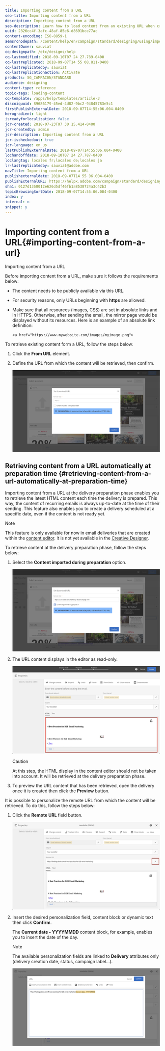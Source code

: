 ```yaml
---
title: Importing content from a URL
seo-title: Importing content from a URL
description: Importing content from a URL
seo-description: Learn how to load content from an existing URL when creating an email.
uuid: 2326cc4f-3afc-48af-85e6-d8691bce77ac
content-encoding: ISO-8859-1
aemsrcnodepath: /content/help/en/campaign/standard/designing/using/importing-content-from-a-url
contentOwner: sauviat
cq-designpath: /etc/designs/help
cq-lastmodified: 2018-09-10T07 24 27.789-0400
cq-lastreplicated: 2018-09-07T14 55 08.811-0400
cq-lastreplicatedby: sauviat
cq-lastreplicationaction: Activate
products: SG_CAMPAIGN/STANDARD
audience: designing
content-type: reference
topic-tags: loading-content
cq-template: /apps/help/templates/article-3
discoiquuid: 89686179-45ed-4d82-9bc2-94845783e5c1
firstPublishExternalDate: 2018-09-07T14:55:06.004-0400
herogradient: light
isreadyforlocalization: false
jcr-created: 2018-07-23T07 30 15.414-0400
jcr-createdby: admin
jcr-description: Importing content from a URL
jcr-ischeckedout: true
jcr-language: en_us
lastPublishExternalDate: 2018-09-07T14:55:06.004-0400
lochandoffdate: 2018-09-10T07 24 27.787-0400
loclangtag: locales fr;locales de;locales ja
lr-lastreplicatedby: sauviat@adobe.com
navTitle: Importing content from a URL
publishexternaldate: 2018-09-07T14 55 06.004-0400
publishExternalURL: https://helpx.adobe.com/campaign/standard/designing/using/importing-content-from-a-url.html
sha1: 0127d1360012e626d5df46fb1a8538724a3c42b3
topicBrowsingSortDate: 2018-09-07T14:55:06.004-0400
index: y
internal: n
snippet: y
---
```


# Importing content from a URL{#importing-content-from-a-url}

Importing content from a URL

Before importing content from a URL, make sure it follows the requirements below:

* The content needs to be publicly available via this URL.
* For security reasons, only URLs beginning with **https** are allowed.
* Make sure that all resources (images, CSS) are set in absolute links and in HTTPS. Otherwise, after sending the email, the mirror page would be displayed without its resources. Here is an example of an absolute link definition:

  ```
  <a href="https://www.mywebsite.com/images/myimage.png">
  ```

To retrieve existing content form a URL, follow the steps below:

1. Click the **From URL** element.
1. Define the URL from which the content will be retrieved, then confirm.

   ![](assets/email_designer_importfromurl.png)

## Retrieving content from a URL automatically at preparation time {#retrieving-content-from-a-url-automatically-at-preparation-time}

Importing content from a URL at the delivery preparation phase enables you to retrieve the latest HTML content each time the delivery is prepared. This way, the content of recurring emails is always up-to-date at the time of their sending. This feature also enables you to create a delivery scheduled at a specific date, even if the content is not ready yet.

>[!NOTE]
>
>This feature is only available for now in email deliveries that are created within the [content editor](../../designing/using/about-email-content-design.md#using-the-email-content-editor). It is not yet available in the [Creative Designer](../../designing/using/about-email-content-design.md#using-the-creative-designer).

To retrieve content at the delivery preparation phase, follow the steps below:

1. Select the **Content imported during preparation** option.

   ![](assets/email_designer_importfromurl2.png)

1. The URL content displays in the editor as read-only.

   ![](assets/email_designer_importfromurl3.png)

   >[!CAUTION]
   >
   >At this step, the HTML display in the content editor should not be taken into account. It will be retrieved at the delivery preparation phase.

1. To preview the URL content that has been retrieved, open the delivery once it is created then click the **Preview** button.

It is possible to personalize the remote URL from which the content will be retrieved. To do this, follow the steps below:

1. Click the **Remote URL** field button.

   ![](assets/email_designer_importfromurl4.png)

1. Insert the desired personalization field, content block or dynamic text then click **Confirm**.

   The **Current date - YYYYMMDD** content block, for example, enables you to insert the date of the day.

   >[!NOTE]
   >
   >The available personalization fields are linked to **Delivery** attributes only (delivery creation date, status, campaign label...).

   ![](assets/email_designer_importfromurl5.png)

